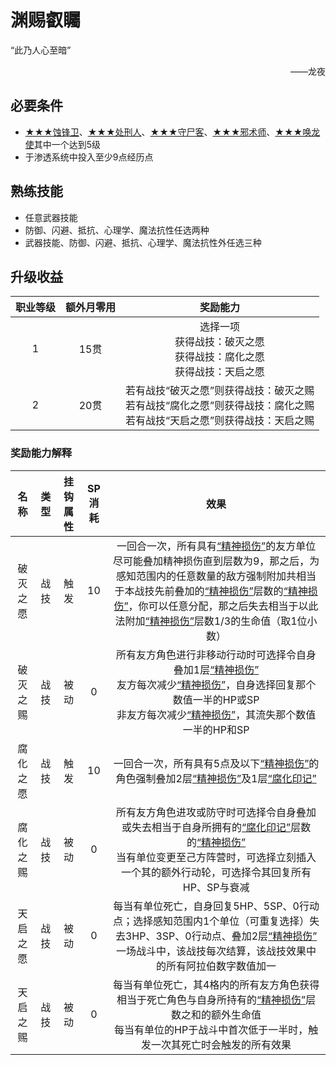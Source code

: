 # 渊赐叡矚

“此乃人心至暗”
<div align="right">——龙夜</div>

## 必要条件

* <a href="../bladecorroder" target="_blank">★★★蚀锋卫</a>、<a href="../executioner" target="_blank">★★★处刑人</a>、<a href="../bodykeeper" target="_blank">★★★守尸客</a>、<a href="../cultwizard" target="_blank">★★★邪术师</a>、<a href="../dragonsummoner" target="_blank">★★★唤龙使</a>其中一个达到5级
* 于渗透系统中投入至少9点经历点

## 熟练技能

* 任意武器技能
* 防御、闪避、抵抗、心理学、魔法抗性任选两种
* 武器技能、防御、闪避、抵抗、心理学、魔法抗性外任选三种

## 升级收益

职业等级|额外月零用|奖励能力
:--:|:--:|:--:
1|15贯|选择一项<br>获得战技：破灭之愿<br>获得战技：腐化之愿<br>获得战技：天启之愿
2|20贯|若有战技“破灭之愿”则获得战技：破灭之赐<br>若有战技“腐化之愿”则获得战技：腐化之赐<br>若有战技“天启之愿”则获得战技：天启之赐

### 奖励能力解释

名称|类型|挂钩属性|SP消耗|效果
:--:|:--:|:--:|:--:|:--:
破灭之愿|战技|触发|10|一回合一次，所有具有<a href="../../../../status/mark/#精神损伤" target="_blank">“精神损伤”</a>的友方单位尽可能叠加精神损伤直到层数为9，那之后，为感知范围内的任意数量的敌方强制附加共相当于本战技先前叠加的<a href="../../../../status/mark/#精神损伤" target="_blank">“精神损伤”</a>层数的<a href="../../../../status/mark/#精神损伤" target="_blank">“精神损伤”</a>，你可以任意分配，那之后失去相当于以此法附加<a href="../../../../status/mark/#精神损伤" target="_blank">“精神损伤”</a>层数1/3的生命值（取1位小数）
破灭之赐|战技|被动|0|所有友方角色进行非移动行动时可选择令自身叠加1层<a href="../../../../status/mark/#精神损伤" target="_blank">“精神损伤”</a><br>友方每次减少<a href="../../../../status/mark/#精神损伤" target="_blank">“精神损伤”</a>，自身选择回复那个数值一半的HP或SP<br>非友方每次减少<a href="../../../../status/mark/#精神损伤" target="_blank">“精神损伤”</a>，其流失那个数值一半的HP和SP
腐化之愿|战技|触发|10|一回合一次，所有具有5点及以下<a href="../../../../status/mark/#精神损伤" target="_blank">“精神损伤”</a>的角色强制叠加2层<a href="../../../../status/mark/#精神损伤" target="_blank">“精神损伤”</a>及1层<a href="../../../../status/mark/#腐化印记" target="_blank">“腐化印记”</a>
腐化之赐|战技|被动|0|所有友方角色进攻或防守时可选择令自身叠加或失去相当于自身所拥有的<a href="../../../../status/mark/#腐化印记" target="_blank">“腐化印记”</a>层数的<a href="../../../../status/mark/#精神损伤" target="_blank">“精神损伤”</a><br>当有单位变更至己方阵营时，可选择立刻插入一个其的额外行动轮，可选择令其回复所有HP、SP与衰减
天启之愿|战技|被动|0|每当有单位死亡，自身回复5HP、5SP、0行动点；选择感知范围内1个单位（可重复选择）失去3HP、3SP、0行动点、叠加2层<a href="../../../../status/mark/#精神损伤" target="_blank">“精神损伤”</a><br>一场战斗中，该战技每次结算，该战技效果中的所有阿拉伯数字数值加一
天启之赐|战技|被动|0|每当有单位死亡，其4格内的所有友方角色获得相当于死亡角色与自身所持有的<a href="../../../../status/mark/#精神损伤" target="_blank">“精神损伤”</a>层数之和的额外生命值<br>每当有单位的HP于战斗中首次低于一半时，触发一次其死亡时会触发的所有效果